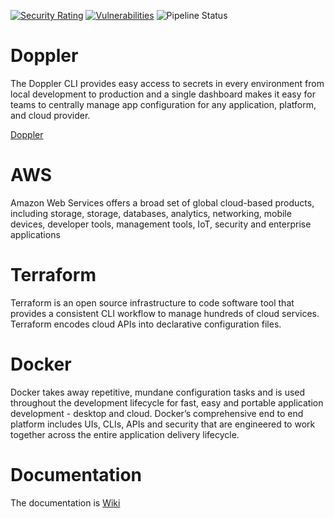 [![Security Rating](https://sonarcloud.io/api/project_badges/measure?project=Guerlielton_Python-Network&metric=security_rating)](https://sonarcloud.io/summary/new_code?id=Guerlielton_Python-Network)
[![Vulnerabilities](https://sonarcloud.io/api/project_badges/measure?project=Guerlielton_Python-Network&metric=vulnerabilities)](https://sonarcloud.io/summary/new_code?id=Guerlielton_Python-Network)
![Pipeline Status](https://github.com/Guerlielton/Python-Network/actions/workflows/python-app.yml/badge.svg)
  
# Doppler

The Doppler CLI provides easy access to secrets in every environment from local development to production and a single dashboard makes it easy for teams to centrally manage app configuration for any application, platform, and cloud provider.

[Doppler](https://docs.doppler.com/docs)

# AWS

Amazon Web Services offers a broad set of global cloud-based products, including storage, storage, databases, analytics, networking, mobile devices, developer tools, management tools, IoT, security and enterprise applications

# Terraform

Terraform is an open source infrastructure to code software tool that provides a consistent CLI workflow to manage hundreds of cloud services. Terraform encodes cloud APIs into declarative configuration files.

# Docker

Docker takes away repetitive, mundane configuration tasks and is used throughout the development lifecycle for fast, easy and portable application development - desktop and cloud. Docker’s comprehensive end to end platform includes UIs, CLIs, APIs and security that are engineered to work together across the entire application delivery lifecycle.

# Documentation

The documentation is [Wiki](https://github.com/Guerlielton/Python-Network/wiki)
